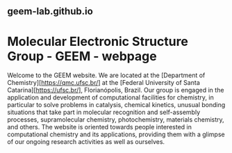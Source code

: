 ## geem-lab.github.io

# Molecular Electronic Structure Group - GEEM - webpage

Welcome to the GEEM website. We are located at the [Department of Chemistry][https://qmc.ufsc.br/] at the [Federal University of Santa Catarina][https://ufsc.br/], Florianópolis, Brazil. Our group is engaged in the application and development of computational facilities for chemistry, in particular to solve problems in catalysis, chemical kinetics, unusual bonding situations that take part in molecular recognition and self-assembly processes, supramolecular chemistry, photochemistry, materials chemistry, and others. The website is oriented towards people interested in computational chemistry and its applications, providing them with a glimpse of our ongoing research activities as well as ourselves.
